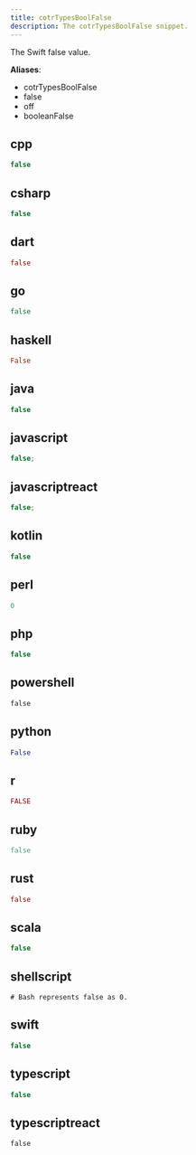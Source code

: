 ```yaml
---
title: cotrTypesBoolFalse
description: The cotrTypesBoolFalse snippet.
---
```


The Swift false value.

**Aliases**:
- cotrTypesBoolFalse
- false
- off
- booleanFalse

## cpp
```cpp
false
```

## csharp
```csharp
false
```

## dart
```dart
false
```

## go
```go
false
```

## haskell
```haskell
False
```

## java
```java
false
```

## javascript
```javascript
false;
```

## javascriptreact
```javascriptreact
false;
```

## kotlin
```kotlin
false
```

## perl
```perl
0
```

## php
```php
false
```

## powershell
```powershell
false
```

## python
```python
False
```

## r
```r
FALSE
```

## ruby
```ruby
false
```

## rust
```rust
false
```

## scala
```scala
false
```

## shellscript
```shellscript
# Bash represents false as 0.
```

## swift
```swift
false
```

## typescript
```typescript
false
```

## typescriptreact
```typescriptreact
false
```


